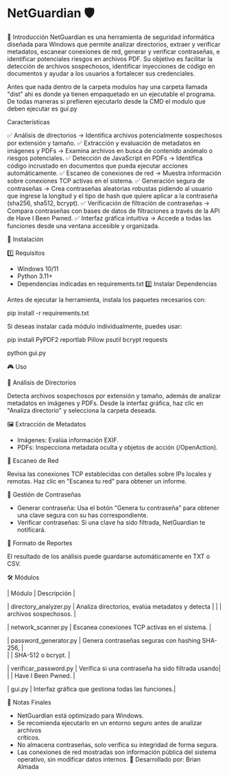 # NetGuardian 🛡️
🔹 Introducción
NetGuardian es una herramienta de seguridad informática diseñada para Windows que permite analizar directorios, extraer y verificar metadatos, escanear conexiones de red, generar y verificar contraseñas, e identificar potenciales riesgos en archivos PDF.
Su objetivo es facilitar la detección de archivos sospechosos, identificar inyecciones de código en documentos y ayudar a los usuarios a fortalecer sus credenciales.

Antes que nada dentro de la carpeta modulos hay una carpeta llamada "dist" ahi es donde ya  tienen empaquetado en un ejecutable el programa. De todas maneras si prefieren ejecutarlo desde la CMD el modulo que deben ejecutar es gui.py


Características

✅ Análisis de directorios → Identifica archivos potencialmente sospechosos por extensión y tamaño.
✅ Extracción y evaluación de metadatos en imágenes y PDFs → Examina archivos en busca de contenido anómalo o riesgos potenciales.
✅ Detección de JavaScript en PDFs → Identifica código incrustado en documentos que pueda ejecutar acciones automáticamente.
✅ Escaneo de conexiones de red → Muestra información sobre conexiones TCP activas en el sistema.
✅ Generación segura de contraseñas → Crea contraseñas aleatorias robustas pidiendo al usuario que ingrese la longitud y el tipo de hash que quiere aplicar a la contraseña (sha256, sha512, bcrypt).
✅ Verificación de filtración de contraseñas → Compara contraseñas con bases de datos de filtraciones a través de la API de Have I Been Pwned.
✅ Interfaz gráfica intuitiva → Accede a todas las funciones desde una ventana accesible y organizada.


🔧 Instalación

1️⃣ Requisitos

- Windows 10/11
- Python 3.11+
- Dependencias indicadas en requirements.txt
2️⃣ Instalar Dependencias

Antes de ejecutar la herramienta, instala los paquetes necesarios con:

pip install -r requirements.txt

Si deseas instalar cada módulo individualmente, puedes usar:

pip install PyPDF2 reportlab Pillow psutil bcrypt requests

python gui.py


🎮 Uso

📂 Análisis de Directorios

Detecta archivos sospechosos por extensión y tamaño, además de analizar metadatos en imágenes y PDFs.
Desde la interfaz gráfica, haz clic en "Analiza directorio" y selecciona la carpeta deseada.

🖼️ Extracción de Metadatos

- Imágenes: Evalúa información EXIF.
- PDFs: Inspecciona metadata oculta y objetos de acción (/OpenAction).

🛜 Escaneo de Red

Revisa las conexiones TCP establecidas con detalles sobre IPs locales y remotas.
Haz clic en "Escanea tu red" para obtener un informe.

🔑 Gestión de Contraseñas

- Generar contraseña: Usa el botón "Genera tu contraseña" para obtener una clave segura con su has correspondiente.
- Verificar contraseñas: Si una clave ha sido filtrada, NetGuardian te notificará.

📄 Formato de Reportes

El resultado de los análisis puede guardarse automáticamente en TXT o CSV.

🛠️ Módulos

| Módulo                |                 Descripción                       |

| directory_analyzer.py | Analiza directorios, evalúa metadatos y detecta   |
|                       | archivos sospechosos.                             |

| network_scanner.py    | Escanea conexiones TCP activas en el sistema.     |

| password_generator.py | Genera contraseñas seguras con hashing SHA-256,   |        
|                       | SHA-512 o bcrypt.                                 | 

| verificar_password.py | Verifica si una contraseña ha sido filtrada usando|
|                       | Have I Been Pwned.                                | 

| gui.py                | Interfaz gráfica que gestiona todas las funciones.| 


📝 Notas Finales

- NetGuardian está optimizado para Windows.
- Se recomienda ejecutarlo en un entorno seguro antes de analizar archivos   
  críticos.
- No almacena contraseñas, solo verifica su integridad de forma segura.
- Las conexiones de red mostradas son información pública del sistema operativo,
  sin modificar datos internos.
📌 Desarrollado por: Brian Almada



